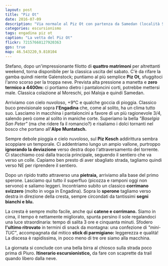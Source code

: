 ```yaml
---
layout: post
title: "Piz Ot"
date: 2016-07-09
description: "Via normale al Piz Ot con partenza da Samedan (località San Peter) per l'Alpe Muntatsch"
categories: escursionismo
tags: engadina piz ot
caption: "La vetta del Piz Ot"
flickr: 72157668127920363
gps: true
map: 46.543220,9.810104
---
```


Stefano, dopo un'impressionante filotto di **quattro matrimoni** per altrettanti weekend, torna disponibile per la classica uscita del sabato. C'è da rifare la gamba quindi niente Galenstock; puntiamo al più semplice **Piz Ot,** sfuggitoci l'anno scorso per la troppa neve. Prevista alta pressione a manetta e **zero termico a 4400m:** ci portiamo dietro i pantaloncini corti, potrebbe mettersi male. Classica colazione al Moreschi, poi Maloja e quindi Samedan.

Arriviamo con cielo nuvoloso, +9°C e qualche goccia di pioggia. Classico buco previsionale sopra **l'Engadina** che, come al solito, ha un clima tutto suo. Lasciamo in macchina i pantaloncini a favore di un più ragionevole 3/4, salendo però come al solito in maniche corte. Superiamo la bella *"Baselgia San Peter"* (ma che ridere fa il romancio?) e risaliamo i dolci tornanti nel bosco che portano all'**Alpe Muntatsch.**

Sempre debole pioggia e cielo nuvoloso, sul **Piz Kesch** addirittura sembra scoppiare un temporale. Ci addentriamo lungo un ampio vallone, purtroppo **ignorando la deviazione** verso destra dopo l'attraversamento del torrente. Ci stacchiamo così dalla traccia principale, seguendo il sentiero che va verso un colle. Capiamo ben presto di aver sbagliato strada, tagliamo quindi verso NE per riprendere il sentiero. 

Dopo un ripido tratto attraverso una **pietraia,** arriviamo alla base del primo sperone. Lasciamo qui tutto il superfluo (picozza e ramponi oggi non servono) e saliamo leggeri. Incontriamo subito un classico **corrimano svizzero** (molto in voga in Engadina). Sopra lo **sperone** tagliamo verso destra in direzione della cresta, sempre circondati da tantissimi **segni bianchi e blu.**

La cresta è sempre molto facile, anche qui **catene e corrimano.** Siamo in cima, il tempo è nettamente migliorato, spunta persino il sole regalandoci una luce straordinaria: tempo di salita 3 ore e cinquanta minuti. Sfodero **l'ultimo ritrovato** in termini di snack da montagna: una confezione di *"mini-TUC"*, accompagnata dal mitico **stick di parmigiano:** leggerezza e qualità! La discesa è rapidissima, in poco meno di tre ore siamo alla macchina.

La giornata si conclude con una bella birra al chiosco sulla strada poco prima di Piuro. **Itinerario escursionistico,** da fare con scaprette da trail quando libero dalla neve.
